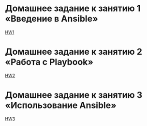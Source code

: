 # Домашнее задание к занятию 1 «Введение в Ansible»
[HW1](./08-ansible-01-base)

# Домашнее задание к занятию 2 «Работа с Playbook»
[HW2](./08-ansible-02-playbook)

# Домашнее задание к занятию 3 «Использование Ansible»
[HW3](./08-ansible-03)